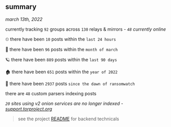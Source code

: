 
## summary
_march 13th, 2022_

currently tracking `92` groups across `130` relays & mirrors - _`48` currently online_

⏲ there have been `10` posts within the `last 24 hours`

🦈 there have been `96` posts within the `month of march`

🪐 there have been `889` posts within the `last 90 days`

🏚 there have been `651` posts within the `year of 2022`

🦕 there have been `2937` posts `since the dawn of ransomwatch`

there are `48` custom parsers indexing posts

_`20` sites using v2 onion services are no longer indexed - [support.torproject.org](https://support.torproject.org/onionservices/v2-deprecation/)_

> see the project [README](https://github.com/thetanz/ransomwatch#ransomwatch--) for backend technicals
